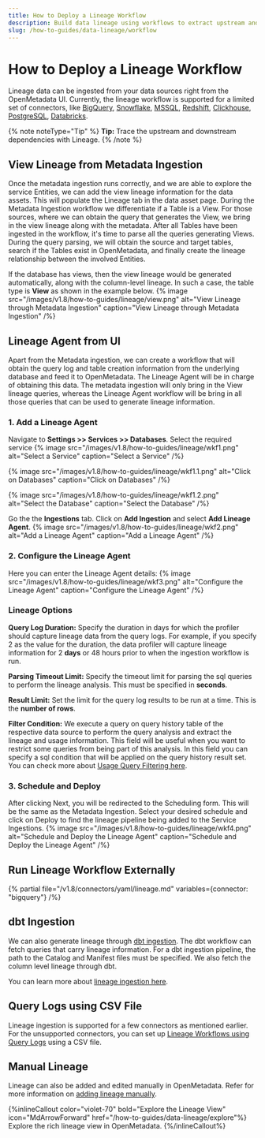 ```yaml
---
title: How to Deploy a Lineage Workflow
description: Build data lineage using workflows to extract upstream and downstream dependencies.
slug: /how-to-guides/data-lineage/workflow
---
```


# How to Deploy a Lineage Workflow

Lineage data can be ingested from your data sources right from the OpenMetadata UI. Currently, the lineage workflow is supported for a limited set of connectors, like [BigQuery](/connectors/database/bigquery), [Snowflake](/connectors/database/snowflake), [MSSQL](/connectors/database/mssql), [Redshift](/connectors/database/redshift), [Clickhouse](/connectors/database/clickhouse), [PostgreSQL](/connectors/database/postgres), [Databricks](/connectors/database/databricks).

{% note noteType="Tip" %} **Tip:** Trace the upstream and downstream dependencies with Lineage. {% /note %}

## View Lineage from Metadata Ingestion
Once the metadata ingestion runs correctly, and we are able to explore the service Entities, we can add the view lineage information for the data assets. This will populate the Lineage tab in the data asset page. During the Metadata Ingestion workflow we differentiate if a Table is a View. For those sources, where we can obtain the query that generates the View, we bring in the view lineage along with the metadata. After all Tables have been ingested in the workflow, it's time to parse all the queries generating Views. During the query parsing, we will obtain the source and target tables, search if the Tables exist in OpenMetadata, and finally create the lineage relationship between the involved Entities.

If the database has views, then the view lineage would be generated automatically, along with the column-level lineage. In such a case, the table type is **View** as shown in the example below.
 {% image
 src="/images/v1.8/how-to-guides/lineage/view.png"
 alt="View Lineage through Metadata Ingestion"
 caption="View Lineage through Metadata Ingestion"
 /%}

## Lineage Agent from UI
Apart from the Metadata ingestion, we can create a workflow that will obtain the query log and table creation information from the underlying database and feed it to OpenMetadata. The Lineage Agent will be in charge of obtaining this data. The metadata ingestion will only bring in the View lineage queries, whereas the Lineage Agent workflow will be bring in all those queries that can be used to generate lineage information.

### 1. Add a Lineage Agent

Navigate to **Settings >> Services >> Databases**. Select the required service
 {% image
 src="/images/v1.8/how-to-guides/lineage/wkf1.png"
 alt="Select a Service"
 caption="Select a Service"
 /%}

 {% image
 src="/images/v1.8/how-to-guides/lineage/wkf1.1.png"
 alt="Click on Databases"
 caption="Click on Databases"
 /%}

 {% image
 src="/images/v1.8/how-to-guides/lineage/wkf1.2.png"
 alt="Select the Database"
 caption="Select the Database"
 /%}

Go the the **Ingestions** tab. Click on **Add Ingestion** and select **Add Lineage Agent**.
 {% image
 src="/images/v1.8/how-to-guides/lineage/wkf2.png"
 alt="Add a Lineage Agent"
 caption="Add a Lineage Agent"
 /%}

### 2. Configure the Lineage Agent

Here you can enter the Lineage Agent details:
 {% image
 src="/images/v1.8/how-to-guides/lineage/wkf3.png"
 alt="Configure the Lineage Agent"
 caption="Configure the Lineage Agent"
 /%}

### Lineage Options

**Query Log Duration:** Specify the duration in days for which the profiler should capture lineage data from the query logs. For example, if you specify 2 as the value for the duration, the data profiler will capture lineage information for 2 **days** or 48 hours prior to when the ingestion workflow is run.

**Parsing Timeout Limit:** Specify the timeout limit for parsing the sql queries to perform the lineage analysis. This must be specified in **seconds**.

**Result Limit:** Set the limit for the query log results to be run at a time. This is the **number of rows**.

**Filter Condition:** We execute a query on query history table of the respective data source to perform the query analysis and extract the lineage and usage information. This field will be useful when you want to restrict some queries from being part of this analysis. In this field you can specify a sql condition that will be applied on the query history result set. You can check more about [Usage Query Filtering here](/connectors/ingestion/workflows/usage/filter-query-set).

### 3. Schedule and Deploy

After clicking Next, you will be redirected to the Scheduling form. This will be the same as the Metadata Ingestion. Select your desired schedule and click on Deploy to find the lineage pipeline being added to the Service Ingestions.
 {% image
 src="/images/v1.8/how-to-guides/lineage/wkf4.png"
 alt="Schedule and Deploy the Lineage Agent"
 caption="Schedule and Deploy the Lineage Agent"
 /%}

## Run Lineage Workflow Externally

{% partial file="/v1.8/connectors/yaml/lineage.md" variables={connector: "bigquery"} /%}

## dbt Ingestion

We can also generate lineage through [dbt ingestion](/connectors/ingestion/workflows/dbt/configure-dbt-workflow-from-ui). The dbt workflow can fetch queries that carry lineage information. For a dbt ingestion pipeline, the path to the Catalog and Manifest files must be specified. We also fetch the column level lineage through dbt.

You can learn more about [lineage ingestion here](/connectors/ingestion/lineage).

## Query Logs using CSV File

Lineage ingestion is supported for a few connectors as mentioned earlier. For the unsupported connectors, you can set up [Lineage Workflows using Query Logs](/connectors/ingestion/workflows/lineage/lineage-workflow-query-logs) using a CSV file.

## Manual Lineage

Lineage can also be added and edited manually in OpenMetadata. Refer for more information on [adding lineage manually](/how-to-guides/data-lineage/manual).

{%inlineCallout
  color="violet-70"
  bold="Explore the Lineage View"
  icon="MdArrowForward"
  href="/how-to-guides/data-lineage/explore"%}
  Explore the rich lineage view in OpenMetadata.
{%/inlineCallout%}
